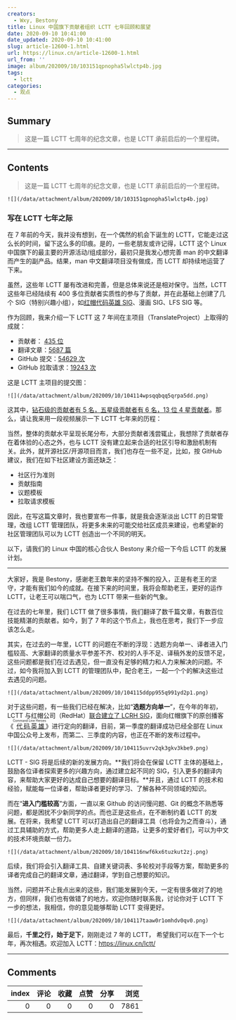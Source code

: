 ```yaml
---
creators:
  - Wxy, Bestony
title: Linux 中国旗下贡献者组织 LCTT 七年回顾和展望
date: 2020-09-10 10:41:00
date_updated: 2020-09-10 10:41:00
slug: article-12600-1.html
url: https://linux.cn/article-12600-1.html
url_from: ''
image: album/202009/10/103151qpnopha5lwlctp4b.jpg
tags:
  - lctt
categories:
  - 观点
---
```


## Summary

> 这是一篇 LCTT 七周年的纪念文章，也是 LCTT 承前启后的一个里程碑。

***

<!-- more -->

## Contents

> 
> 这是一篇 LCTT 七周年的纪念文章，也是 LCTT 承前启后的一个里程碑。
> 
> 
> 

`![](/data/attachment/album/202009/10/103151qpnopha5lwlctp4b.jpg)`

### 写在 LCTT 七年之际

在 7 年前的今天，我并没有想到，在一个偶然的机会下诞生的 LCTT，它能走过这么长的时间，留下这么多的印痕。是的，一些老朋友或许记得，LCTT 这个 Linux 中国旗下的最主要的开源活动/组成部分，最初只是我发心想完善 man 的中文翻译而产生的副产品。结果，man 中文翻译项目没有做成，而 LCTT 却持续地运营了下来。

虽然，这些年 LCTT 屡有改进和完善，但是总体来说还是相对保守。当然，LCTT 这些年已经陆续有 400 多位贡献者实质性的参与了贡献，并在此基础上创建了几个 SIG（特别兴趣小组），如[红帽代码英雄 SIG](https://linux.cn/article-12436-1.html)、漫画 SIG、LFS SIG 等。

作为回顾，我来介绍一下 LCTT 这 7 年间在主项目（TranslateProject）上取得的成就：

* 贡献者： [435 位](https://linux.cn/lctt-list)
* 翻译文章：[5687 篇](https://linux.cn/)
* GitHub 提交：[54629 次](https://github.com/LCTT/TranslateProject)
* GitHub 拉取请求：[19243 次](https://github.com/LCTT/TranslateProject/pulls)

这是 LCTT 主项目的提交图：

`![](/data/attachment/album/202009/10/104114wpsqqbqq5qrpa5dd.png)`

这其中，[钻石级的贡献者有 5 名，五星级贡献者有 6 名，13 位 4 星贡献者](https://linux.cn/lctt-list)。那么，请让我来用一段视频展示一下 LCTT 七年来的历程：

当然，整体的贡献水平呈现长尾分布，大部分贡献者浅尝辄止，我想除了贡献者存在着体验的心态之外，也与 LCTT 没有建立起来合适的社区引导和激励机制有关。此外，就开源社区/开源项目而言，我们也存在一些不足，比如，按 GitHub 建议，我们在如下社区建设方面还缺乏：

* 社区行为准则
* 贡献指南
* 议题模板
* 拉取请求模板

因此，在写这篇文章时，我也要宣布一件事，就是我会逐渐淡出 LCTT 的日常管理，改组 LCTT 管理团队，将更多未来的可能交给社区成员来建设，也希望新的社区管理团队可以为 LCTT 创造出一个不同的明天。

以下，请我们的 Linux 中国的核心合伙人 Bestony 来介绍一下今后 LCTT 的发展计划。

---

大家好，我是 Bestony，感谢老王数年来的坚持不懈的投入，正是有老王的坚守，才能有我们如今的成就。在接下来的时间里，我将会帮助老王，更好的运作 LCTT，让老王可以喘口气，也为 LCTT 带来一些新的气象。

在过去的七年里，我们 LCTT 做了很多事情，我们翻译了数千篇文章，有数百位技能精湛的贡献者。如今，到了 7 年的这个节点上，我也在思考，我们下一步应该怎么走。

其实，在过去的一年里，LCTT 的问题在不断的浮现：选题方向单一、译者进入门槛较高、大家翻译的质量水平参差不齐、校对的人手不足、译稿外发的反馈不足，这些问题都是我们在过去遇见，但一直没有足够的精力和人力来解决的问题。不过，如今我将加入到 LCTT 的管理团队中，配合老王，一起一个个的解决这些过去遇见的问题。

`![](/data/attachment/album/202009/10/104115ddpp955q991yd2p1.png)`

对于这些问题，有一些我们已经在解决，比如“**选题方向单一**”，在今年的年初，LCTT 与红帽公司（RedHat）[联合建立了 LCRH SIG](https://linux.cn/article-12436-1.html)，面向红帽旗下的原创播客《<ruby> <a href="https://www.redhat.com/en/command-line-heroes">  代码英雄 </a> <rt>  Command Line Heroes </rt></ruby>》进行定向的翻译，目前，第一季度的翻译成功已经全部在 Linux 中国公众号上发布，而第二、三季度的内容，也正在不断的发布过程中。

`![](/data/attachment/album/202009/10/104115uvrv2qk3gkv3kbe9.png)`

LCTT - SIG 将是后续的新的发展方向。**我们将会在保留 LCTT 主体的基础上，鼓励各位译者探索更多的兴趣方向，通过建立起不同的 SIG，引入更多的翻译内容，来帮助大家更好的达成自己想要的翻译目标。**并且，通过 LCTT 的技术和经验，赋能每一位译者，帮助译者更好的学习、了解各种不同领域的知识。

而在“**进入门槛较高**”方面，一直以来 Github 的访问慢问题、Git 的概念不熟悉等问题，都是困扰不少新同学的点。而也正是这些点，在不断制约着 LCTT 的发展。在将来，我希望 LCTT 可以打造出自己的翻译工具（也将会为之而奋斗），通过工具辅助的方式，帮助更多人走上翻译的道路，让更多的爱好者们，可以为中文的技术环境贡献一份力。

`![](/data/attachment/album/202009/10/104116nwf6kx6tuzkut2zj.png)`

后续，我们将会引入翻译工具、自建关键词表、多轮校对手段等方案，帮助更多的译者完成自己的翻译文章，通过翻译，学到自己想要的知识。

当然，问题并不止我点出来的这些，我们能发展到今天，一定有很多做对了的地方，但同样，我们也有做错了的地方。欢迎你随时联系我，讨论你对于 LCTT 下一步的想法，我相信，你的意见能够帮助 LCTT 变得更好。

`![](/data/attachment/album/202009/10/104117taaw0r1omhdv0qv0.png)`

最后，**千里之行，始于足下**，刚刚走过 7 年的 LCTT， 希望我们可以在下一个七年，再次相遇。欢迎加入 LCTT：<https://linux.cn/lctt/>

***

## Comments


|   index |   评论 |   收藏 |   点赞 |   分享 |   浏览 |
|--------:|-------:|-------:|-------:|-------:|-------:|
|       0 |      0 |      0 |      0 |      0 |   7861 |
